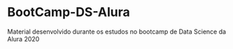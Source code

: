 # BootCamp-DS-Alura
Material desenvolvido durante os estudos no bootcamp de Data Science da Alura 2020
